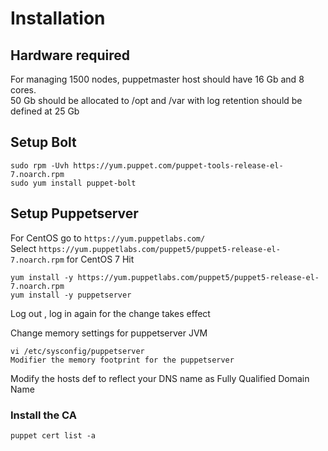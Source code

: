 # Installation
## Hardware required
For managing 1500 nodes, puppetmaster host should have 16 Gb and 8 cores.   
50 Gb should be allocated to /opt and /var with log retention should be defined at 25 Gb

## Setup Bolt 
```shell script
sudo rpm -Uvh https://yum.puppet.com/puppet-tools-release-el-7.noarch.rpm
sudo yum install puppet-bolt
```

## Setup Puppetserver
For CentOS go to ```https://yum.puppetlabs.com/```  
Select ```https://yum.puppetlabs.com/puppet5/puppet5-release-el-7.noarch.rpm``` for CentOS 7
Hit
```shell script
yum install -y https://yum.puppetlabs.com/puppet5/puppet5-release-el-7.noarch.rpm
yum install -y puppetserver
``` 
Log out , log in again for the change takes effect

Change memory settings for puppetserver JVM 
```shell script
vi /etc/sysconfig/puppetserver
Modifier the memory footprint for the puppetserver
```
Modify the hosts def to reflect your DNS name as Fully Qualified Domain Name

### Install the CA
```shell script
puppet cert list -a 
```  


